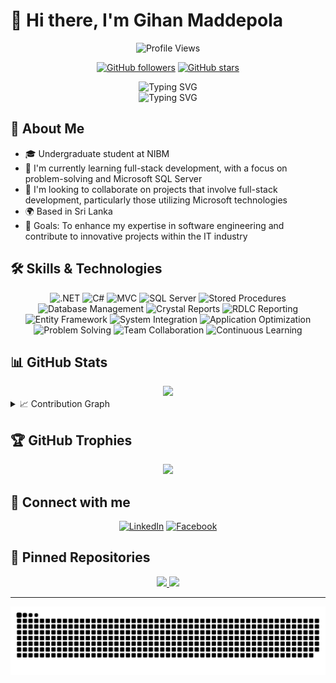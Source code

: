 # 👋 Hi there, I'm Gihan Maddepola

<div align="center">
  
  ![Profile Views](https://komarev.com/ghpvc/?username=GihanMaddepola&color=blueviolet&style=flat-square&label=Profile+Views)
  
  [![GitHub followers](https://img.shields.io/github/followers/GihanMaddepola?style=social)](https://github.com/GihanMaddepola?tab=followers)
  [![GitHub stars](https://img.shields.io/github/stars/GihanMaddepola?style=social)](https://github.com/GihanMaddepola?tab=stars)
  
</div>

<div align="center">
  <img src="https://readme-typing-svg.herokuapp.com?font=Fira+Code&size=24&duration=3000&pause=1000&color=6F36D1&center=true&vCenter=true&width=435&lines=Software+Developer;Undergraduate+Student+at+NIBM;Open+Source+Enthusiast" alt="Typing SVG" />
</div>

<div align="center">
  <img src="https://readme-typing-svg.herokuapp.com?font=Fira+Code&size=24&duration=3000&pause=1000&color=6F36D1&center=true&vCenter=true&width=435&lines=Software+Engineer;Full-Stack+Developer;Microsoft+Technologies+Specialist" alt="Typing SVG" />
</div>

## 💫 About Me

- 🎓 Undergraduate student at NIBM
- 🌱 I'm currently learning full-stack development, with a focus on problem-solving and Microsoft SQL Server
- 👯 I'm looking to collaborate on projects that involve full-stack development, particularly those utilizing Microsoft technologies
- 🌍 Based in Sri Lanka
- 🎯 Goals: To enhance my expertise in software engineering and contribute to innovative projects within the IT industry

## 🛠️ Skills & Technologies

<div align="center">

  ![.NET](https://img.shields.io/badge/.NET-512BD4?style=for-the-badge&logo=.net&logoColor=white)
  ![C#](https://img.shields.io/badge/C%23-239120?style=for-the-badge&logo=c-sharp&logoColor=white)
  ![MVC](https://img.shields.io/badge/MVC-007ACC?style=for-the-badge&logo=visualstudio&logoColor=white)
  ![SQL Server](https://img.shields.io/badge/SQL%20Server-CC2927?style=for-the-badge&logo=microsoftsqlserver&logoColor=white)
  ![Stored Procedures](https://img.shields.io/badge/Stored%20Procedures-00758F?style=for-the-badge)
  ![Database Management](https://img.shields.io/badge/Database%20Management-336791?style=for-the-badge&logo=postgresql&logoColor=white)
  ![Crystal Reports](https://img.shields.io/badge/Crystal%20Reports-FF0000?style=for-the-badge)
  ![RDLC Reporting](https://img.shields.io/badge/RDLC%20Reporting-008080?style=for-the-badge)
  ![Entity Framework](https://img.shields.io/badge/Entity%20Framework-68217A?style=for-the-badge)
  ![System Integration](https://img.shields.io/badge/System%20Integration-FF8C00?style=for-the-badge)
  ![Application Optimization](https://img.shields.io/badge/Application%20Optimization-0066CC?style=for-the-badge)
  ![Problem Solving](https://img.shields.io/badge/Problem%20Solving-2ECC71?style=for-the-badge)
  ![Team Collaboration](https://img.shields.io/badge/Team%20Collaboration-1F618D?style=for-the-badge)
  ![Continuous Learning](https://img.shields.io/badge/Continuous%20Learning-F39C12?style=for-the-badge)

</div>

## 📊 GitHub Stats

<div align="center">
  <img src="https://github-readme-streak-stats.herokuapp.com/?user=GihanMaddepola&theme=tokyonight&hide_border=true" />
</div>

<details>
  <summary>📈 Contribution Graph</summary>
  <img src="https://activity-graph.herokuapp.com/graph?username=GihanMaddepola&theme=react-dark&hide_border=true" />
</details>

## 🏆 GitHub Trophies

<div align="center">
  <img src="https://github-profile-trophy.vercel.app/?username=GihanMaddepola&theme=discord&no-frame=true&no-bg=false&margin-w=4" />
</div>

## 🔗 Connect with me

<div align="center">
  
  [![LinkedIn](https://img.shields.io/badge/LinkedIn-0077B5?style=for-the-badge&logo=linkedin&logoColor=white)](https://linkedin.com/in/gihan-maddepola-0270721a0)
  [![Facebook](https://img.shields.io/badge/Facebook-1877F2?style=for-the-badge&logo=facebook&logoColor=white)](https://www.facebook.com/asitha.saranga.9)
  
</div>

## 📌 Pinned Repositories

<div align="center">
  <a href="https://github.com/GihanMaddepola/project1">
    <img src="https://github-readme-stats.vercel.app/api/pin/?username=GihanMaddepola&repo=project1&theme=tokyonight" />
  </a>
  <a href="https://github.com/GihanMaddepola/project2">
    <img src="https://github-readme-stats.vercel.app/api/pin/?username=GihanMaddepola&repo=project2&theme=tokyonight" />
  </a>
</div>

---

<div align="center">
  <img src="https://raw.githubusercontent.com/platane/snk/output/github-contribution-grid-snake-dark.svg" alt="Snake animation" />
</div>
